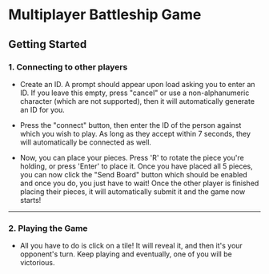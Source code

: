 # Multiplayer Battleship Game

## Getting Started

### 1. Connecting to other players

- Create an ID. A prompt should appear upon load asking you to enter an ID. If you leave this empty, press "cancel" or use a non-alphanumeric character (which are not supported), then it will automatically generate an ID for you.

- Press the "connect" button, then enter the ID of the person against which you wish to play. As long as they accept within 7 seconds, they will automatically be connected as well. 

- Now, you can place your pieces. Press 'R' to rotate the piece you're holding, or press 'Enter' to place it. Once you have placed all 5 pieces, you can now click the "Send Board" button which should be enabled and once you do, you just have to wait! Once the other player is finished placing their pieces, it will automatically submit it and the game now starts!

---

### 2. Playing the Game

- All you have to do is click on a tile! It will reveal it, and then it's your opponent's turn. Keep playing and eventually, one of you will be victorious.
